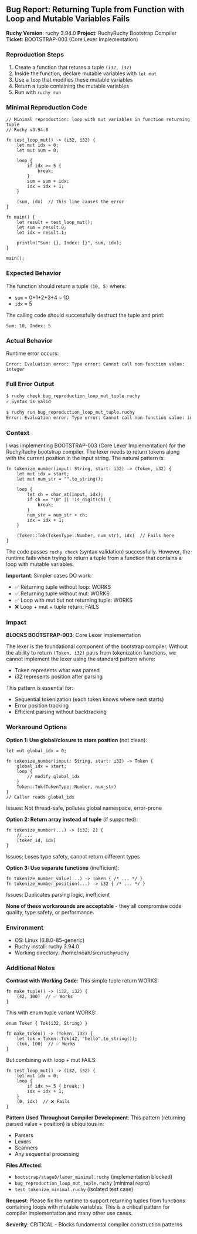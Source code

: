 ## Bug Report: Returning Tuple from Function with Loop and Mutable Variables Fails

**Ruchy Version**: ruchy 3.94.0
**Project**: RuchyRuchy Bootstrap Compiler
**Ticket**: BOOTSTRAP-003 (Core Lexer Implementation)

### Reproduction Steps
1. Create a function that returns a tuple `(i32, i32)`
2. Inside the function, declare mutable variables with `let mut`
3. Use a `loop` that modifies these mutable variables
4. Return a tuple containing the mutable variables
5. Run with `ruchy run`

### Minimal Reproduction Code
```ruchy
// Minimal reproduction: loop with mut variables in function returning tuple
// Ruchy v3.94.0

fn test_loop_mut() -> (i32, i32) {
    let mut idx = 0;
    let mut sum = 0;

    loop {
        if idx >= 5 {
            break;
        }
        sum = sum + idx;
        idx = idx + 1;
    }

    (sum, idx)  // This line causes the error
}

fn main() {
    let result = test_loop_mut();
    let sum = result.0;
    let idx = result.1;

    println("Sum: {}, Index: {}", sum, idx);
}

main();
```

### Expected Behavior
The function should return a tuple `(10, 5)` where:
- `sum` = 0+1+2+3+4 = 10
- `idx` = 5

The calling code should successfully destruct the tuple and print:
```
Sum: 10, Index: 5
```

### Actual Behavior
Runtime error occurs:
```
Error: Evaluation error: Type error: Cannot call non-function value: integer
```

### Full Error Output
```bash
$ ruchy check bug_reproduction_loop_mut_tuple.ruchy
✓ Syntax is valid

$ ruchy run bug_reproduction_loop_mut_tuple.ruchy
Error: Evaluation error: Type error: Cannot call non-function value: integer
```

### Context
I was implementing BOOTSTRAP-003 (Core Lexer Implementation) for the RuchyRuchy bootstrap compiler. The lexer needs to return tokens along with the current position in the input string. The natural pattern is:

```ruchy
fn tokenize_number(input: String, start: i32) -> (Token, i32) {
    let mut idx = start;
    let mut num_str = "".to_string();

    loop {
        let ch = char_at(input, idx);
        if ch == "\0" || !is_digit(ch) {
            break;
        }
        num_str = num_str + ch;
        idx = idx + 1;
    }

    (Token::Tok(TokenType::Number, num_str), idx)  // Fails here
}
```

The code passes `ruchy check` (syntax validation) successfully. However, the runtime fails when trying to return a tuple from a function that contains a loop with mutable variables.

**Important**: Simpler cases DO work:
- ✅ Returning tuple without loop: WORKS
- ✅ Returning tuple without mut: WORKS
- ✅ Loop with mut but not returning tuple: WORKS
- ❌ Loop + mut + tuple return: FAILS

### Impact
**BLOCKS BOOTSTRAP-003**: Core Lexer Implementation

The lexer is the foundational component of the bootstrap compiler. Without the ability to return `(Token, i32)` pairs from tokenization functions, we cannot implement the lexer using the standard pattern where:
- Token represents what was parsed
- i32 represents position after parsing

This pattern is essential for:
- Sequential tokenization (each token knows where next starts)
- Error position tracking
- Efficient parsing without backtracking

### Workaround Options

**Option 1: Use global/closure to store position** (not clean):
```ruchy
let mut global_idx = 0;

fn tokenize_number(input: String, start: i32) -> Token {
    global_idx = start;
    loop {
        // modify global_idx
    }
    Token::Tok(TokenType::Number, num_str)
}
// Caller reads global_idx
```
Issues: Not thread-safe, pollutes global namespace, error-prone

**Option 2: Return array instead of tuple** (if supported):
```ruchy
fn tokenize_number(...) -> [i32; 2] {
    // ...
    [token_id, idx]
}
```
Issues: Loses type safety, cannot return different types

**Option 3: Use separate functions** (inefficient):
```ruchy
fn tokenize_number_value(...) -> Token { /* ... */ }
fn tokenize_number_position(...) -> i32 { /* ... */ }
```
Issues: Duplicates parsing logic, inefficient

**None of these workarounds are acceptable** - they all compromise code quality, type safety, or performance.

### Environment
- OS: Linux (6.8.0-85-generic)
- Ruchy install: ruchy 3.94.0
- Working directory: /home/noah/src/ruchyruchy

### Additional Notes

**Contrast with Working Code**:
This simple tuple return WORKS:
```ruchy
fn make_tuple() -> (i32, i32) {
    (42, 100)  // ✅ Works
}
```

This with enum tuple variant WORKS:
```ruchy
enum Token { Tok(i32, String) }

fn make_token() -> (Token, i32) {
    let tok = Token::Tok(42, "hello".to_string());
    (tok, 100)  // ✅ Works
}
```

But combining with loop + mut FAILS:
```ruchy
fn test_loop_mut() -> (i32, i32) {
    let mut idx = 0;
    loop {
        if idx >= 5 { break; }
        idx = idx + 1;
    }
    (0, idx)  // ❌ Fails
}
```

**Pattern Used Throughout Compiler Development**:
This pattern (returning parsed value + position) is ubiquitous in:
- Parsers
- Lexers
- Scanners
- Any sequential processing

**Files Affected**:
- `bootstrap/stage0/lexer_minimal.ruchy` (implementation blocked)
- `bug_reproduction_loop_mut_tuple.ruchy` (minimal repro)
- `test_tokenize_minimal.ruchy` (isolated test case)

**Request**: Please fix the runtime to support returning tuples from functions containing loops with mutable variables. This is a critical pattern for compiler implementation and many other use cases.

**Severity**: CRITICAL - Blocks fundamental compiler construction patterns
